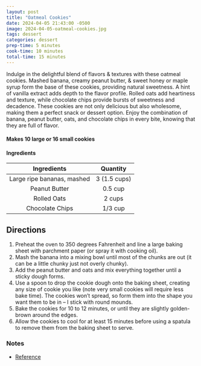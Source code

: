 ```yaml
---
layout: post
title: "Oatmeal Cookies"
date: 2024-04-05 21:43:00 -0500
image: 2024-04-05-oatmeal-cookies.jpg
tags: dessert
categories: dessert
prep-time: 5 minutes
cook-time: 10 minutes
total-time: 15 minutes
---
```


Indulge in the delightful blend of flavors & textures with these oatmeal cookies. Mashed banana, creamy peanut butter, & sweet honey or maple syrup form the base of these cookies, providing natural sweetness. A hint of vanilla extract adds depth to the flavor profile. Rolled oats add heartiness and texture, while chocolate chips provide bursts of sweetness and decadence. These cookies are not only delicious but also wholesome, making them a perfect snack or dessert option. Enjoy the combination of banana, peanut butter, oats, and chocolate chips in every bite, knowing that they are full of flavor.

#### Makes 10 large or 16 small cookies

#### Ingredients 

|         Ingredients        |   Quantity   |
|:--------------------------:|:------------:|
| Large ripe bananas, mashed | 3 (1.5 cups) |
|        Peanut Butter       |    0.5 cup   |
|         Rolled Oats        |    2 cups    |
|       Chocolate Chips      |    1/3 cup   |

## Directions

1. Preheat the oven to 350 degrees Fahrenheit and line a large baking sheet with parchment paper (or spray it with cooking oil).
2. Mash the banana into a mixing bowl until most of the chunks are out (it can be a little chunky just not overly chunky).
3. Add the peanut butter and oats and mix everything together until a sticky dough forms.
4. Use a spoon to drop the cookie dough onto the baking sheet, creating any size of cookie you like (note very small cookies will require less bake time). The cookies won’t spread, so form them into the shape you want them to be in – I stick with round mounds.
5. Bake the cookies for 10 to 12 minutes, or until they are slightly golden-brown around the edges.
6. Allow the cookies to cool for at least 15 minutes before using a spatula to remove them from the baking sheet to serve.

### Notes

* [Reference](https://www.theroastedroot.net/3-ingredient-oatmeal-cookies/)
